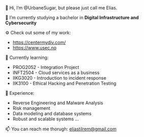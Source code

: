 👋 Hi, I’m @UrbaneSugar, but please just call me Elias.

🛜 I’m currently studying a bachelor in **Digital Infrastructure and Cybersecurity**

⚙️ Check out some of my work:
- https://centermydiv.com/
- https://www.usec.no

🌱 Currently learning:
- PROG2052 - Integration Project
- INFT2504 - Cloud services as a business
- IIKG3020 - Introduction to incident response
- IIK3100 - Ethical Hacking and Penetration Testing

🌟 Experience:
- Reverse Engineering and Malware Analysis
- Risk management
- Data modeling and database systems
- Robust and scalable systems
...

📫 You can reach me thorugh: eliastilrem@gmail.com

<!---
UrbaneSugar/UrbaneSugar is a ✨ special ✨ repository because its `README.md` (this file) appears on your GitHub profile.
You can click the Preview link to take a look at your changes.
--->
